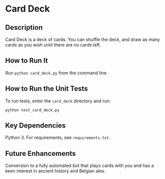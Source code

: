 # Card Deck

## Description
Card Deck is a deck of cards. You can shuffle the deck, and draw as many cards as you wish until there are no cards left.

## How to Run It
Run ```python card_deck.py``` from the command line.

## How to Run the Unit Tests
To run tests, enter the ```card_deck``` directory and run:
```
python test_card_deck.py
```

## Key Dependencies
Python 3. For requirements, see ```requirements.txt.```

## Future Enhancements
Conversion to a fully automated bot that plays cards with you and has a keen interest in ancient history and Belgian ales.